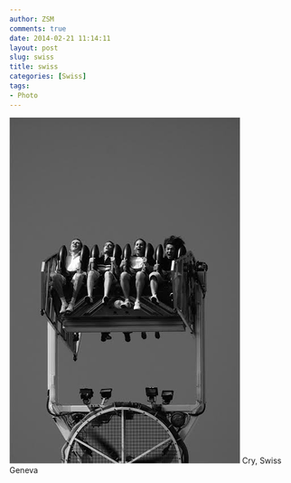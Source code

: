 ```yaml
---
author: ZSM
comments: true
date: 2014-02-21 11:14:11
layout: post
slug: swiss
title: swiss
categories: [Swiss]
tags:
- Photo
---
```

![US](/public/thumb/swiss1.jpg)
Cry, Swiss Geneva